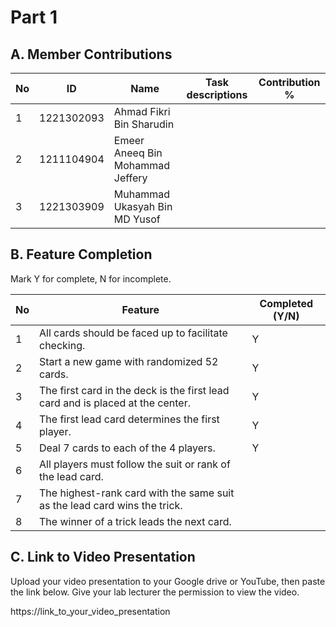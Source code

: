 # Part 1

## A. Member Contributions

No | ID         | Name | Task descriptions          | Contribution %
-- | ---------- | ---- | -------------------------- | -------------- |
1  | 1221302093 | Ahmad Fikri Bin Sharudin          |                |
2  | 1211104904 | Emeer Aneeq Bin Mohammad Jeffery  |                |
3  | 1221303909 | Muhammad Ukasyah Bin MD Yusof     |                |



## B. Feature Completion

Mark Y for complete, N for incomplete.

No | Feature                                                                         | Completed (Y/N)
-- | ------------------------------------------------------------------------------- | ---------------
1  | All cards should be faced up to facilitate checking.                            |        Y
2  | Start a new game with randomized 52 cards.                                      |        Y
3  | The first card in the deck is the first lead card and is placed at the center.  |        Y
4  | The first lead card determines the first player.                                |        Y
5  | Deal 7 cards to each of the 4 players.                                          |        Y
6  | All players must follow the suit or rank of the lead card.                      |
7  | The highest-rank card with the same suit as the lead card wins the trick.       |
8  | The winner of a trick leads the next card.                                      |


## C. Link to Video Presentation

Upload your video presentation to your Google drive or YouTube, then paste the link below. Give your lab lecturer the permission to view the video.

https://link_to_your_video_presentation

